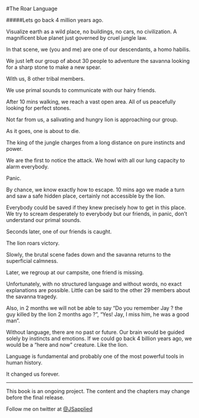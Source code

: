 #The Roar Language

#####Lets go back 4 million years ago.

Visualize earth as a wild place, no buildings, no cars, no civilization. A magnificent blue planet just governed by cruel jungle law.

In that scene, we (you and me) are one of our descendants, a homo habilis. 

We just left our group of about 30 people to adventure the savanna looking for a sharp stone to make a new spear.

With us, 8 other tribal members. 

We use primal sounds to communicate with our hairy friends. 

After 10 mins walking,  we reach a vast open area. All of us peacefully looking for perfect stones. 

Not far from us, a salivating and hungry lion is approaching our group.

As it goes, one is about to die.

The king of the jungle charges from a long distance on pure instincts and power.

We are the first to notice the attack. We howl with all our lung capacity to alarm everybody.

Panic.

By chance, we know exactly how to escape. 10 mins ago we made a turn and saw a safe hidden place, certainly not accessible by the lion.

Everybody could be saved if they knew precisely how to get in this place. We try to scream desperately to everybody but our friends, in panic, don’t understand our primal sounds.

Seconds later, one of our friends is caught.

The lion roars victory.

Slowly, the brutal scene fades down and the savanna returns to the superficial calmness.

Later, we regroup at our campsite, one friend is missing.

Unfortunately, with no structured language and without words, no exact explanations are possible. Little can be said to the other 29 members about the savanna tragedy.

Also, in 2 months we will not be able to say “Do you remember Jay ? the guy killed by the lion 2 months ago ?”, “Yes! Jay, I miss him, he was a good man”.

Without language, there are no past or future. Our brain would be guided solely by instincts and emotions. If we could go back 4 billion years ago, we would be a “here and now” creature. Like the lion.   

Language is fundamental and probably one of the most powerful tools in human history.  

It changed us forever.


***

This book is an ongoing project. The content and the chapters may change before the final release.

Follow me on twitter at [@JSapplied](https://twitter.com/JSapplied) 


